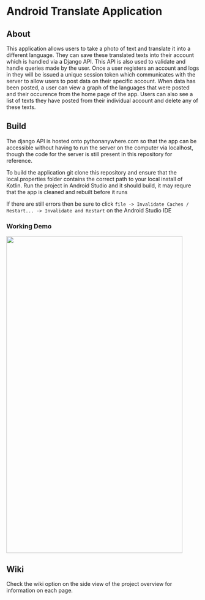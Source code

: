 # Android Translate Application


## About

This application allows users to take a photo of text and translate it into a different language. They can save these translated texts into their account which is handled via a Django API. This API is also used to
validate and handle queries made by the user. Once a user registers an account and logs in they will be issued a unique session token which communicates with the server to allow users to post data on their specific 
account. When data has been posted, a user can view a graph of the languages that were posted and their occurence from the home page of the app. Users can also see a list of texts they have posted from their individual account and delete any of these texts.

## Build

The django API is hosted onto pythonanywhere.com so that the app can be accessible without having to run the server on the computer via localhost, though the code for the server is 
still present in this repository for reference.

To build the application git clone this repository and ensure that the local.properties folder contains the correct path to your local install of Kotlin.
Run the project in Android Studio and it should build, it may requre that the app is cleaned and rebuilt before it runs


If there are still errors then be sure to click `file -> Invalidate Caches / Restart... -> Invalidate and Restart` on the Android Studio IDE

### Working Demo
 
 <img src="Documentation/AppDemo.gif" width="460" height="828" />

## Wiki

Check the wiki option on the side view of the project overview for information on each page.
